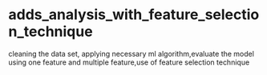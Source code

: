 # adds_analysis_with_feature_selection_technique
cleaning the data set, applying necessary ml algorithm,evaluate the model using one feature and multiple feature,use of feature selection technique
